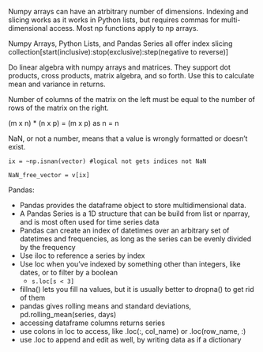 Numpy arrays can have an atrbitrary number of dimensions. Indexing and slicing works as it works in Python lists, but requires commas for multi-dimensional access. Most np functions apply to np arrays.

Numpy Arrays, Python Lists, and Pandas Series all offer index slicing collection[start(inclusive):stop(exclusive):step(negative to reverse)]

Do linear algebra with numpy arrays and matrices. They support dot products, cross products, matrix algebra, and so forth. Use this to calculate mean and variance in returns.

Number of columns of the matrix on the left must be equal to the number of rows of the matrix on the right.

(m x n) \* (n x p) = (m x p) as n = n

NaN, or not a number, means that a value is wrongly formatted or doesn’t exist. `​`

`ix = ~np.isnan(vector) #logical not gets indices not NaN`

`​NaN_free_vector = v[ix]`

Pandas:

* Pandas provides the dataframe object to store multidimensional data.
* A Pandas Series is a 1D structure that can be build from list or nparray, and is most often used for time series data
* Pandas can create an index of datetimes over an arbitrary set of datetimes and frequencies, as long as the series can be evenly divided by the frequency
* Use iloc to reference a series by index
* Use loc when you’ve indexed by something other than integers, like dates, or to filter by a boolean
  * `​s.loc[s < 3]`
* fillna() lets you fill na values, but it is usually better to dropna() to get rid of them
* pandas gives rolling means and standard deviations, pd.rolling\_mean(series, days)
* accessing dataframe columns returns series
* use colons in loc to access, like .loc(:, col\_name) or .loc(row\_name, :)
* use .loc to append and edit as well, by writing data as if a dictionary